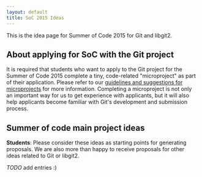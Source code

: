 ```yaml
---
layout: default
title: SoC 2015 Ideas
---
```


This is the idea page for Summer of Code 2015 for Git and libgit2.

## About applying for SoC with the Git project

It is required that students who want to apply to the Git
project for the Summer of Code 2015 complete a tiny, code-related
"microproject" as part of their application.  Please refer to our
[guidelines and suggestions for microprojects](http://git.github.io/SoC-2015-Microprojects.html)
for more information. Completing a microproject is not only an important
way for us to get experience with applicants, but it will also help
applicants become familiar with Git's development and submission
process.

## Summer of code main project ideas

**Students**: Please consider these ideas as starting points for
generating proposals.  We are also more than happy to receive
proposals for other ideas related to Git or libgit2.

*TODO* add entries :)
